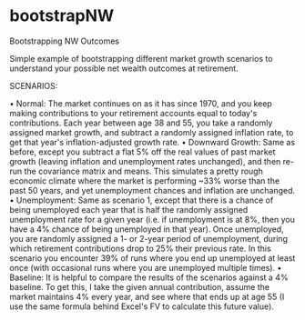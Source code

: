 # bootstrapNW
Bootstrapping NW Outcomes

Simple example of bootstrapping different market growth scenarios to understand your possible net wealth outcomes at retirement. 

SCENARIOS:

•	Normal: The market continues on as it has since 1970, and you keep making contributions to your retirement accounts equal to today's contributions.  Each year between age 38 and 55, you take a randomly assigned market growth, and subtract a randomly assigned inflation rate, to get that year's inflation-adjusted growth rate.
•	Downward Growth: Same as before, except you subtract a flat 5% off the real values of past market growth (leaving inflation and unemployment rates unchanged), and then re-run the covariance matrix and means. This simulates a pretty rough economic climate where the market is performing ~33% worse than the past 50 years, and yet unemployment chances and inflation are unchanged. 
•	Unemployment: Same as scenario 1, except that there is a chance of being unemployed each year that is half the randomly assigned unemployment rate for a given year (i.e. if unemployment is at 8%, then you have a 4% chance of being unemployed in that year). Once unemployed, you are randomly assigned a 1- or 2-year period of unemployment, during which retirement contributions drop to 25% their previous rate. In this scenario you encounter 39% of runs where you end up unemployed at least once (with occasional runs where you are unemployed multiple times).
•	Baseline: It is helpful to compare the results of the scenarios against a 4% baseline.  To get this, I take the given annual contribution, assume the market maintains 4% every year, and see where that ends up at age 55 (I use the same formula behind Excel's FV to calculate this future value).
